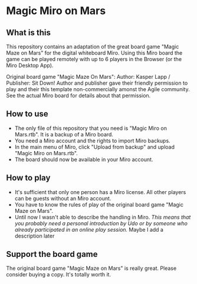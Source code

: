 # Magic Miro on Mars

## What is this
This repository contains an adaptation of the great board game "Magic Maze on Mars" for the digital whiteboard Miro. Using this Miro board the game can be played remotely with up to 6 players in the Browser (or the Miro Desktop App).

Original board game "Magic Maze On Mars": Author: Kasper Lapp / Publisher: Sit Down!
Author and publisher gave their friendly permission to play and their this template non-commercially amonst the Agile community.
See the actual Miro board for details about that permission.

## How to use
- The only file of this repository that you need is "Magic Miro on Mars.rtb". It is a backup of a Miro board.
- You need a Miro account and the rights to import Miro backups.
- In the main menu of Miro, click "Upload from backup" and upload "Magic Miro on Mars.rtb".
- The board should now be available in your Miro account.

## How to play
- It's sufficient that only one person has a Miro license. All other players can be guests without an Miro account.
- You have to know the rules of play of the original board game "Magic Maze on Mars".
- Until now I wasn't able to describe the handling in Miro. *This means that you probably need a personal introduction by Udo or by someone who already participated in an online play session.* Maybe I add a description later

## Support the board game
The original board game "Magic Maze on Mars" is really great. Please consider buying a copy. It's totally worth it.

